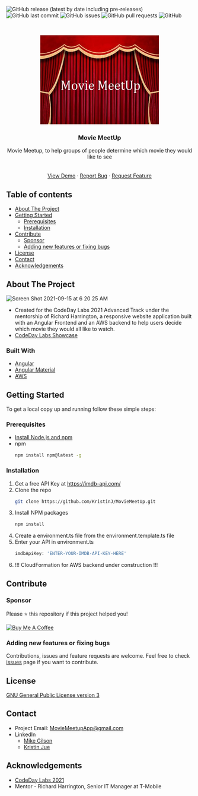 <!-- Add banner here -->
![GitHub release (latest by date including pre-releases)](https://img.shields.io/github/v/release/KristinJJ/MovieMeetUp?include_prereleases)
![GitHub last commit](https://img.shields.io/github/last-commit/KristinJJ/MovieMeetUp)
![GitHub issues](https://img.shields.io/github/issues-raw/KristinJJ/MovieMeetUp)
![GitHub pull requests](https://img.shields.io/github/issues-pr/KristinJJ/MovieMeetUp)
![GitHub](https://img.shields.io/github/license/KristinJJ/MovieMeetUp)

<!-- PROJECT LOGO -->
<br />
<p align="center">
  <a href="https://github.com/KristinJJ/MovieMeetUp">
    <img src="src/assets/redCurtainsLogo.jpg" alt="Logo" width="320" height="240">

  </a>

  <h3 align="center">Movie MeetUp</h3>

  <p align="center">
    Movie Meetup, to help groups of people determine which movie they would like to see
    <br />
    <!--<a href="https://github.com/KristinJJ/MovieMeetUp"><strong>Explore the docs »</strong></a>-->
    <br />
    <br />
    <a href="https://www.moviemeetup.com">View Demo</a>
    ·
    <a href="https://github.com/KristinJJ/MovieMeetUp/issues">Report Bug</a>
    ·
    <a href="https://github.com/KristinJJ/MovieMeetUp/issues">Request Feature</a>
  </p>
</p>

## Table of contents
- [About The Project](#about-the-project)
- [Getting Started](#getting-started)
    - [Prerequisites](#prerequisites)
    - [Installation](#installation)
    <!-- - [Usage](#usage)-->
- [Contribute](#contribute)
    - [Sponsor](#sponsor)
    - [Adding new features or fixing bugs](#adding-new-features-or-fixing-bugs)
- [License](#license)
- [Contact](#contact)
- [Acknowledgements](#acknowledgements)

## About The Project
<img width="778" alt="Screen Shot 2021-09-15 at 6 20 25 AM" src="https://user-images.githubusercontent.com/26866132/133440917-4157bfe2-1c26-41fe-a73d-7c5cdb9c183e.png">


* Created for the CodeDay Labs 2021 Advanced Track under the mentorship of Richard Harrington, a responsive website application built with an Angular Frontend and an AWS backend to help users decide which movie they would all like to watch.
* [CodeDay Labs Showcase](https://codeday.sh/moviemeetup)

### Built With
* [Angular](https://angular.io/)
* [Angular Material](https://material.angular.io/)
* [AWS](https://aws.amazon.com/)

## Getting Started
To get a local copy up and running follow these simple steps:

### Prerequisites
* [Install Node.js and npm](https://docs.npmjs.com/downloading-and-installing-node-js-and-npm#using-a-node-version-manager-to-install-nodejs-and-npm)
* npm
  ```sh
  npm install npm@latest -g
  ```

### Installation
1. Get a free API Key at https://imdb-api.com/
2. Clone the repo
   ```sh
   git clone https://github.com/KristinJ/MovieMeetUp.git
   ```
3. Install NPM packages
   ```sh
   npm install
   ```
4. Create a environment.ts file from the environment.template.ts file 
5. Enter your API in environment.ts
   ```sh
   imdbApiKey: 'ENTER-YOUR-IMDB-API-KEY-HERE'
   ```
6. !!! CloudFormation for AWS backend under construction !!!

<!--## Usage
<img width="836" alt="Screen Shot 2021-09-15 at 5 49 19 AM" src="https://user-images.githubusercontent.com/26866132/133441000-45466212-9ce6-467e-a468-e2f5220f119c.png">-->

<!--Use this space to show useful examples of how a project can be used. Additional screenshots, code examples and demos work well in this space. You may also link to more resources.-->

## Contribute

### Sponsor
Please ⭐️ this repository if this project helped you!

<a href="https://www.buymeacoffee.com/moviemeetup" target="_blank"><img src="https://cdn.buymeacoffee.com/buttons/default-orange.png" alt="Buy Me A Coffee" height="41" width="174"></a>

### Adding new features or fixing bugs
Contributions, issues and feature requests are welcome.
Feel free to check [issues](https://github.com/KristinJJ/MovieMeetUp/issues) page if you want to contribute.

## License
[GNU General Public License version 3](https://opensource.org/licenses/GPL-3.0)

## Contact
* Project Email: MovieMeetupApp@gmail.com
* LinkedIn
  - [Mike Gilson](https://www.linkedin.com/in/mikegilsonsoftdev/)
  - [Kristin Jue](https://www.linkedin.com/in/kristinjue/)

## Acknowledgements
* [CodeDay Labs 2021](https://labs.codeday.org/)
* Mentor - Richard Harrington, Senior IT Manager at T-Mobile

